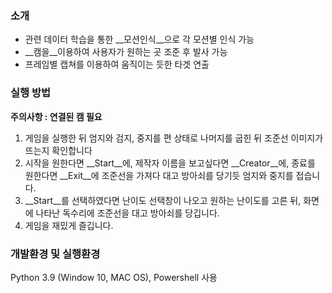 ### 소개

* 관련 데이터 학습을 통한 __모션인식__으로 각 모션별 인식 가능
* __캠을__이용하여 사용자가 원하는 곳 조준 후 발사 가능
* 프레임별 캡쳐를 이용하여 움직이는 듯한 타겟 연출

### 실행 방법

__주의사항 : 연결된 캠 필요__

1. 게임을 실행한 뒤 엄지와 검지, 중지를 편 상태로 나머지를 굽힌 뒤 조준선 이미지가 뜨는지 확인합니다
2. 시작을 원한다면 __Start__에, 제작자 이름을 보고싶다면 __Creator__에, 종료를 원한다면 __Exit__에 조준선을 가져다 대고 방아쇠를 당기듯 엄지와 중지를 접습니다.
3. __Start__를 선택하였다면 난이도 선택창이 나오고 원하는 난이도를 고른 뒤, 화면에 나타난 독수리에 조준선을 대고 방아쇠를 당깁니다.
4. 게임을 재밌게 즐깁니다.

### 개발환경 및 실행환경

Python 3.9 (Window 10, MAC OS), Powershell 사용
